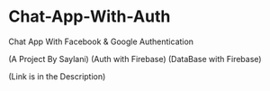 # Chat-App-With-Auth
Chat App With Facebook &amp; Google Authentication 

(A Project By Saylani)
(Auth with Firebase)
(DataBase with Firebase)

(Link is in the Description)
